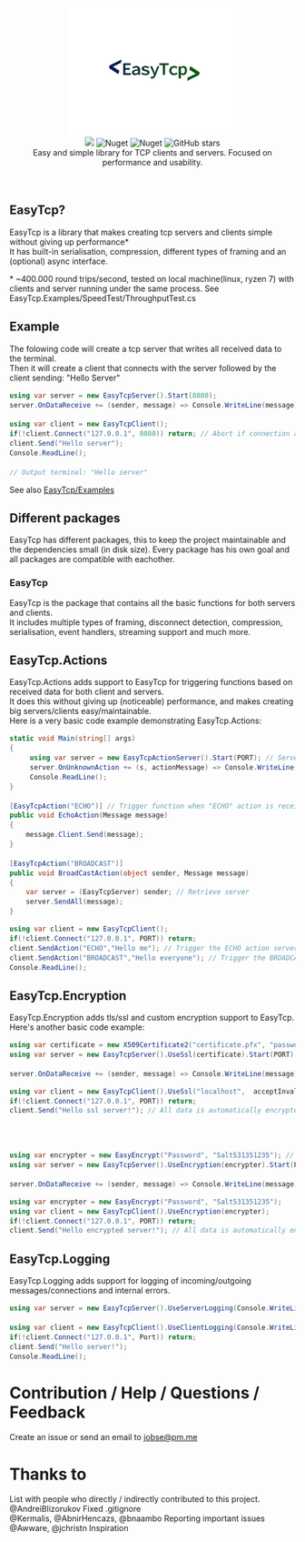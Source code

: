 <p align="center">
  <img src="icon.png" width="300px">
  <br/>
  <img src="https://img.shields.io/badge/License-MIT-green.svg">
  <img alt="Nuget" src="https://img.shields.io/nuget/v/EasyTcp">
  <img alt="Nuget" src="https://img.shields.io/nuget/dt/EasyTcp">
  <img alt="GitHub stars" src="https://img.shields.io/github/stars/job79/EasyTcp">
  <br/>
  Easy and simple library for TCP clients and servers. Focused on performance and usability.
  <br/><br/><br/>
</p>

## EasyTcp?
EasyTcp is a library that makes creating tcp servers and clients simple without giving up performance* <br/> 
It has built-in serialisation, compression, different types of framing and an (optional) async interface.

\* ~400.000 round trips/second, tested on local machine(linux, ryzen 7) with clients and server running under the same process. See EasyTcp.Examples/SpeedTest/ThroughputTest.cs

## Example
The folowing code will create a tcp server that writes all received data to the terminal. <br/>
Then it will create a client that connects with the server followed by the client sending: "Hello Server"
```cs
using var server = new EasyTcpServer().Start(8080);
server.OnDataReceive += (sender, message) => Console.WriteLine(message);

using var client = new EasyTcpClient();
if(!client.Connect("127.0.0.1", 8080)) return; // Abort if connection attempt failed
client.Send("Hello server");
Console.ReadLine();

// Output terminal: "Hello server"
```
See also [EasyTcp/Examples](https://github.com/Job79/EasyTcp/tree/master/EasyTcp3/EasyTcp3.Examples)

## Different packages
EasyTcp has different packages, this to keep the project maintainable and the dependencies small (in disk size).
Every package has his own goal and all packages are compatible with eachother.

### EasyTcp
EasyTcp is the package that contains all the basic functions for both servers and clients. <br/>
It includes multiple types of framing, disconnect detection, compression, serialisation, event handlers, streaming support and much more.

## EasyTcp.Actions
EasyTcp.Actions adds support to EasyTcp for triggering functions based on received data for both client and servers. <br/>
It does this without giving up (noticeable) performance, and makes creating big servers/clients easy/maintainable. <br/>
Here is a very basic code example demonstrating EasyTcp.Actions:
```cs
static void Main(string[] args)
{
     using var server = new EasyTcpActionServer().Start(PORT); // Server automatically detects all action methods within the current assembly
     server.OnUnknownAction += (s, actionMessage) => Console.WriteLine("Unknown action received");
     Console.ReadLine();
}

[EasyTcpAction("ECHO")] // Trigger function when "ECHO" action is received
public void EchoAction(Message message)
{
    message.Client.Send(message);
}

[EasyTcpAction("BROADCAST")]
public void BroadCastAction(object sender, Message message)
{
    var server = (EasyTcpServer) sender; // Retrieve server
    server.SendAll(message);
}
```

```cs
using var client = new EasyTcpClient();
if(!client.Connect("127.0.0.1", PORT)) return; 
client.SendAction("ECHO","Hello me"); // Trigger the ECHO action server side
client.SendAction("BROADCAST","Hello everyone"); // Trigger the BROADCAST action server side
Console.ReadLine();
```

## EasyTcp.Encryption
EasyTcp.Encryption adds tls/ssl and custom encryption support to EasyTcp. <br/>
Here's another basic code example:
```cs
using var certificate = new X509Certificate2("certificate.pfx", "password"); // Load ssl certificate
using var server = new EasyTcpServer().UseSsl(certificate).Start(PORT); // Use ssl for all incoming / outgoing messages

server.OnDataReceive += (sender, message) => Console.WriteLine(message); // Message is automatically decrypted
```
```cs
using var client = new EasyTcpClient().UseSsl("localhost",  acceptInvalidCertificates: true); // "localhost" = server domain
if(!client.Connect("127.0.0.1", PORT)) return;
client.Send("Hello ssl server!"); // All data is automatically encrypted
```
<br/><br/>
```cs
using var encrypter = new EasyEncrypt("Password", "Salt531351235"); // Encryption library used by EasyTcp, default = AES encryption. 
using var server = new EasyTcpServer().UseEncryption(encrypter).Start(PORT);  // Use encryption for all incoming / outgoing messages

server.OnDataReceive += (sender, message) => Console.WriteLine(message); // Message is automatically decrypted
```
```cs
using var encrypter = new EasyEncrypt("Password", "Salt531351235");
using var client = new EasyTcpClient().UseEncryption(encrypter); 
if(!client.Connect("127.0.0.1", PORT)) return;
client.Send("Hello encrypted server!"); // All data is automatically encrypted
```

## EasyTcp.Logging
EasyTcp.Logging adds support for logging of incoming/outgoing messages/connections and internal errors.
```cs
using var server = new EasyTcpServer().UseServerLogging(Console.WriteLine).Start(Port);

using var client = new EasyTcpClient().UseClientLogging(Console.WriteLine);
if(!client.Connect("127.0.0.1", Port)) return;
client.Send("Hello server!");
Console.ReadLine();      
```

# Contribution / Help / Questions / Feedback
Create an issue or send an email to jobse@pm.me

# Thanks to
List with people who directly / indirectly contributed to this project.<br/>
@AndreiBlizorukov Fixed .gitignore<br/>
@Kermalis, @AbnirHencazs, @bnaambo Reporting important issues<br/>
@Awware, @jchristn Inspiration<br/>
